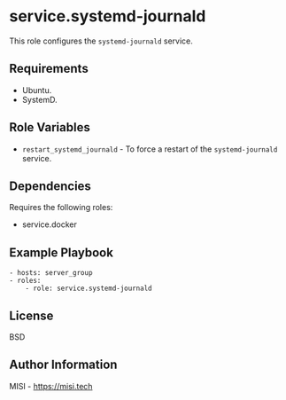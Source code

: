 service.systemd-journald
=========

This role configures the `systemd-journald` service.

Requirements
------------

- Ubuntu.
- SystemD.

Role Variables
--------------

- `restart_systemd_journald` - To force a restart of the `systemd-journald` service.

Dependencies
------------

Requires the following roles:
- service.docker

Example Playbook
----------------

```
- hosts: server_group
- roles:
    - role: service.systemd-journald
```

License
-------

BSD

Author Information
------------------

MISI - https://misi.tech

